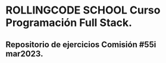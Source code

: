 # ROLLINGCODE SCHOOL Curso Programación Full Stack.
## Repositorio de ejercicios Comisión #55i mar2023.
